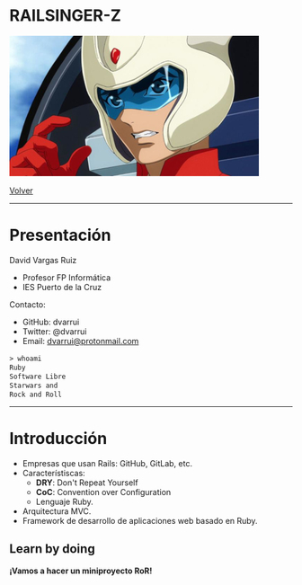 
# RAILSINGER-Z

![](images/koji-kabuto.png)

[Volver](README.md)

---

# Presentación

David Vargas Ruiz
* Profesor FP Informática
* IES Puerto de la Cruz

Contacto:
* GitHub: dvarrui
* Twitter: @dvarrui
* Email: dvarrui@protonmail.com

```
> whoami
Ruby
Software Libre
Starwars and
Rock and Roll
```

---

# Introducción

* Empresas que usan Rails: GitHub, GitLab, etc.
* Característiscas:
    * **DRY**: Don't Repeat Yourself
    * **CoC**: Convention over Configuration
    * Lenguaje Ruby.
* Arquitectura MVC.
* Framework de desarrollo de aplicaciones web basado en Ruby.

## Learn by doing

**¡Vamos a hacer un miniproyecto RoR!**

